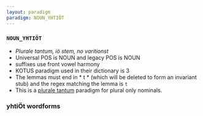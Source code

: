 ```yaml
---
layout: paradigm
paradigm: NOUN_YHTIÖT
---
```

### ` NOUN_YHTIÖT `

* _Plurale tantum, iö stem, no varitionst_
* Universal POS is NOUN and legacy POS is NOUN
* suffixes use front vowel harmony
* KOTUS paradigm used in their dictionary is 3
* The lemmas must end in * t * (which will be deleted to form an invariant stub) and the regex matching the lemma is ` t `
* This is a [plurale tantum](https://en.wikipedia.org/wiki/Plurale_tantum) paradigm for plural only nominals.

### yhtiÖt wordforms


